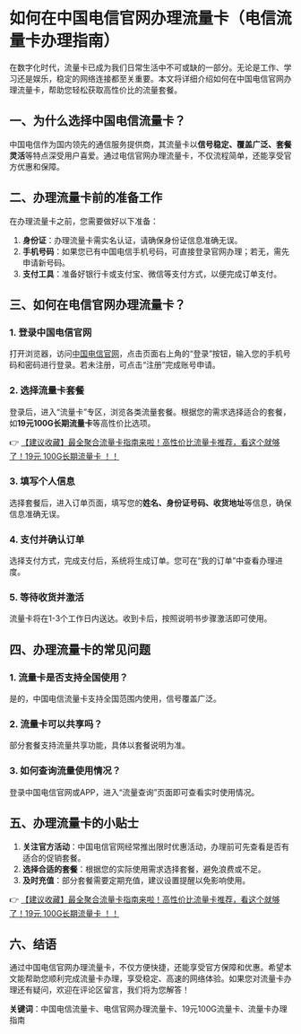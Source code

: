# 如何在中国电信官网办理流量卡（电信流量卡办理指南）

在数字化时代，流量卡已成为我们日常生活中不可或缺的一部分。无论是工作、学习还是娱乐，稳定的网络连接都至关重要。本文将详细介绍如何在中国电信官网办理流量卡，帮助您轻松获取高性价比的流量套餐。

## 一、为什么选择中国电信流量卡？

中国电信作为国内领先的通信服务提供商，其流量卡以**信号稳定、覆盖广泛、套餐灵活**等特点深受用户喜爱。通过电信官网办理流量卡，不仅流程简单，还能享受官方优惠和保障。

## 二、办理流量卡前的准备工作

在办理流量卡之前，您需要做好以下准备：
1. **身份证**：办理流量卡需实名认证，请确保身份证信息准确无误。
2. **手机号码**：如果您已有中国电信手机号码，可直接登录官网办理；若无，需先申请新号码。
3. **支付工具**：准备好银行卡或支付宝、微信等支付方式，以便完成订单支付。

## 三、如何在电信官网办理流量卡？

### 1. 登录中国电信官网
打开浏览器，访问[中国电信官网](https://www.189.cn)，点击页面右上角的“登录”按钮，输入您的手机号码和密码进行登录。若未注册，可点击“注册”完成账号申请。

### 2. 选择流量卡套餐
登录后，进入“流量卡”专区，浏览各类流量套餐。根据您的需求选择适合的套餐，如**19元100G长期流量卡**等高性价比选项。

👉 [【建议收藏】最全聚合流量卡指南来啦！高性价比流量卡推荐，看这个就够了！19元 100G长期流量卡 ！！](https://bit.ly/Liuliangka)

### 3. 填写个人信息
选择套餐后，进入订单页面，填写您的**姓名、身份证号码、收货地址**等信息，确保信息准确无误。

### 4. 支付并确认订单
选择支付方式，完成支付后，系统将生成订单。您可在“我的订单”中查看办理进度。

### 5. 等待收货并激活
流量卡将在1-3个工作日内送达。收到卡后，按照说明书步骤激活即可使用。

## 四、办理流量卡的常见问题

### 1. 流量卡是否支持全国使用？
是的，中国电信流量卡支持全国范围内使用，信号覆盖广泛。

### 2. 流量卡可以共享吗？
部分套餐支持流量共享功能，具体以套餐说明为准。

### 3. 如何查询流量使用情况？
登录中国电信官网或APP，进入“流量查询”页面即可查看实时使用情况。

## 五、办理流量卡的小贴士

1. **关注官方活动**：中国电信官网经常推出限时优惠活动，办理前可先查看是否有适合的促销套餐。
2. **选择合适的套餐**：根据您的实际使用需求选择套餐，避免浪费或不足。
3. **及时充值**：部分套餐需要定期充值，建议设置提醒以免影响使用。

👉 [【建议收藏】最全聚合流量卡指南来啦！高性价比流量卡推荐，看这个就够了！19元 100G长期流量卡 ！！](https://bit.ly/Liuliangka)

## 六、结语

通过中国电信官网办理流量卡，不仅方便快捷，还能享受官方保障和优惠。希望本文能帮助您顺利完成流量卡办理，享受稳定、高速的网络体验。如果您对流量卡办理还有疑问，欢迎在评论区留言，我们将为您解答！

**关键词**：中国电信流量卡、电信官网办理流量卡、19元100G流量卡、流量卡办理指南